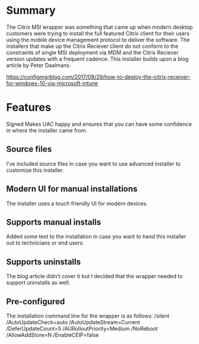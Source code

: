 # Summary
The Citrix MSI wrapper was something that came up when modern desktop customers were trying to install the full featured Citrix client for their users using the mobile device management protocol to deliver the software. The installers that make up the Citrix Reciever client do not conform to the constraints of single MSI deployment via MDM and the Citrix Reciever version updates with a frequent cadence. This installer builds upon a blog article by Peter Daalmans.

https://configmgrblog.com/2017/08/29/how-to-deploy-the-citrix-receiver-for-windows-10-via-microsoft-intune

# Features

Signed
Makes UAC happy and ensures that you can have some confidence in where the installer came from.

## Source files
I've included source files in case you want to use advanced installer to customize this installer.

## Modern UI for manual installations
The installer uses a touch friendly UI for modern devices.

## Supports manual installs
Added some text to the installation in case you want to hand this installer out to technicians or end users.

## Supports uninstalls
The blog article didn't cover it but I decided that the wrapper needed to support uninstalls as well.

## Pre-configured
The installation command line for the wrapper is as follows:
/silent /AutoUpdateCheck=auto /AutoUpdateStream=Current /DeferUpdateCount=5 /AURolloutPriority=Medium /NoReboot /AllowAddStore=N /EnableCEIP=false